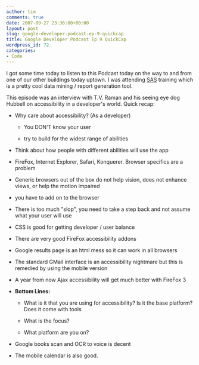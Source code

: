 ```yaml
---
author: tim
comments: true
date: 2007-09-27 23:36:00+00:00
layout: post
slug: google-developer-podcast-ep-9-quickcap
title: Google Developer Podcast Ep 9 QuickCap
wordpress_id: 72
categories:
- Code
---
```


I got some time today to listen to this Podcast today on the way to and from one of our other buildings today uptown.  I was attending [SAS](http://www.sas.com) training which is a pretty cool data mining / report generation tool.
  
  

This episode was an interview with T.V. Raman and his seeing eye dog Hubbell on accessibility in a developer's world.  Quick recap:  
  




  * Why care about accessibility? (As a developer)  


    * You DON'T know your user


    * try to build for the widest range of abilities




  * Think about how people with different abilities will use the app


  * FireFox, Internet Explorer, Safari, Konquerer.  Browser specifics are a problem


  * Generic browsers out of the box do not help vision, does not enhance views, or help the motion impaired


  * you have to add on to the browser


  * There is too much "slop", you need to take a step back and not assume what your user will use


  * CSS is good for getting developer / user balance


  * There are very good FireFox accessibility addons


  * Google results page is an html mess so it can work in all browsers


  * The standard GMail interface is an accessibility nightmare but this is remedied by using the mobile version


  * A year from now Ajax accessibility will get much better with FireFox 3


  * **Bottom Lines:**

    * What is it that you are using for accessibility? Is it the base platform? Does it come with tools


    * What is the focus?


    * What platform are you on?




  * Google books scan and OCR to voice is decent


  * The mobile calendar is also good.


